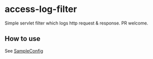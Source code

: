 # access-log-filter
Simple servlet filter which logs http request & response.
PR welcome.

## How to use
See [SampleConfig](./src/main/java/com/coinplug/SampleConfig.java)